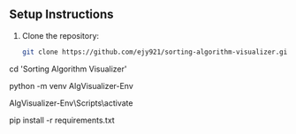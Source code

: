 ## Setup Instructions

1. Clone the repository:
   ```bash
   git clone https://github.com/ejy921/sorting-algorithm-visualizer.git

cd 'Sorting Algorithm Visualizer'

python -m venv AlgVisualizer-Env

AlgVisualizer-Env\Scripts\activate

pip install -r requirements.txt